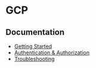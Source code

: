# GCP

## Documentation

- [Getting Started](getting-started.md)
- [Authentication & Authorization](authentication-authorization.md)
- [Troubleshooting](troubleshooting.md)
